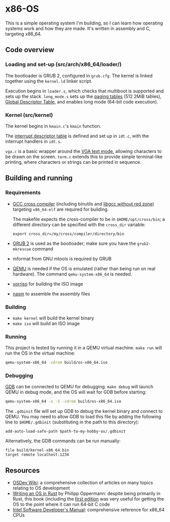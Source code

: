 # x86-OS

This is a simple operating system I'm building, so I can learn how operating systems work and how they are made. It's written in assembly and C, targeting x86_64.

## Code overview

### Loading and set-up (src/arch/x86_64/loader/)

The bootloader is GRUB 2, configured in `grub.cfg`. The kernel is linked together using the `kernel.ld` linker script.

Execution begins in `loader.s`, which checks that multiboot is supported and sets up the stack. `long_mode.s` sets up the [paging tables](https://wiki.osdev.org/Paging) (512 2MiB tables), [Global Descriptor Table](https://wiki.osdev.org/Global_Descriptor_Table), and enables long mode (64-bit code execution).

### Kernel (src/kernel)

The kernel begins in `kmain.c`'s `kmain` function.

The [interrupt descriptor table](https://en.wikipedia.org/wiki/Interrupt_descriptor_table) is defined and set up in `idt.c`, with the interrupt handlers in `idt.s`.

`vga.c` is a basic wrapper around the [VGA text mode](https://wiki.osdev.org/VGA_Hardware), allowing characters to be drawn on the screen. `term.c` extends this to provide simple terminal-like printing, where characters or strings can be printed in sequence.

## Building and running

### Requirements

- [GCC cross compiler](https://wiki.osdev.org/GCC_Cross-Compiler) (including binutils and [libgcc without red zone](https://wiki.osdev.org/Libgcc_without_red_zone)) targeting `x86_64-elf` are required for building.

  The makefile expects the cross-compiler to be in `$HOME/opt/cross/bin`; a different directory can be specified with the `cross_dir` variable:

  ```
  export cross_dir=/my/cross/compiler/directory/bin
  ```
- [GRUB 2](https://www.gnu.org/software/grub/) is used as the bootloader; make sure you have the `grub2-mkrescue` command
- mformat from GNU mtools is required by GRUB
- [QEMU](https://www.qemu.org/) is needed if the OS is emulated (rather than being run on real hardware). The command `qemu-system-x86_64` is needed.
- [xorriso](https://www.gnu.org/software/xorriso/) for building the ISO image
- [nasm](https://www.nasm.us/) to assemble the assembly files

### Building

- `make kernel` will build the kernel binary
- `make iso` will build an ISO image

### Running

This project is tested by running it in a QEMU virtual machine. `make run` will run the OS in the virtual machine:

```sh
qemu-system-x86_64 -cdrom build/os-x86_64.iso
```

### Debugging

[GDB](https://www.gnu.org/software/gdb/) can be connected to QEMU for debugging. `make debug` will launch QEMU in debug mode, and the OS will wait for GDB before starting:

```sh
qemu-system-x86_64 -s -S -cdrom build/os-x86_64.iso
```

The `.gdbinit` file will set up GDB to debug the kernel binary and connect to QEMU. You may need to allow GDB to load this file by adding the following line to `$HOME/.gdbinit` (substituting in the path to this directory):

```
add-auto-load-safe-path $path-to-my-hobby-os/.gdbinit
```

Alternatively, the GDB commands can be run manually:

```
file build/kernel-x86_64.bin
target remote localhost:1234
```

## Resources

- [OSDev Wiki](https://wiki.osdev.org/): a comprehensive collection of articles on many topics relating to OS development
- [Writing an OS in Rust](https://os.phil-opp.com/) by Philipp Oppermann: despite being primarily in Rust, this book (including the [first edition](https://os.phil-opp.com/first-edition/) was very useful for getting the OS to the point where it can run 64-bit C code
- [Intel Software Developer's Manual](https://software.intel.com/en-us/articles/intel-sdm): comprehensive reference for x86_64 CPUs

